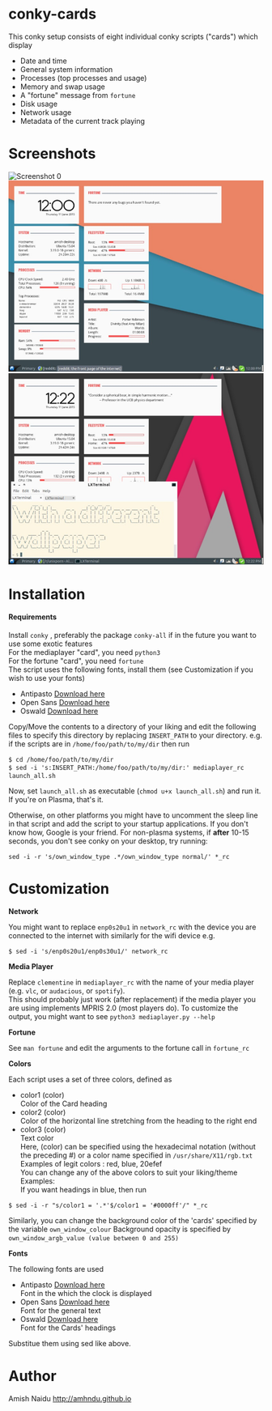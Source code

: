 conky-cards
===========

This conky setup consists of eight individual conky scripts ("cards") which display
* Date and time
* General system information
* Processes (top processes and usage)
* Memory and swap usage
* A "fortune" message from `fortune`
* Disk usage
* Network usage
* Metadata of the current track playing

Screenshots
===========

![Screenshot 0](https://i.imgur.com/9eBtSKl.png)
![Screenshot 1](screenshots/screenshot1.jpg)
![Screenshot 2](screenshots/screenshot2.jpg)

Installation
===========

#### Requirements

Install `conky` , preferably the package `conky-all` if in the future you want to use some exotic features  
For the mediaplayer "card", you need `python3`  
For the fortune "card", you need `fortune`  
The script uses the following fonts, install them
(see Customization if you wish to use your fonts)
* Antipasto [Download here](http://www.dafont.com/antipasto.font)
* Open Sans [Download here](http://www.fontsquirrel.com/fonts/open-sans)
* Oswald [Download here](http://www.fontsquirrel.com/fonts/oswald)

Copy/Move the contents to a directory of your liking and edit the following files to specify this directory by replacing `INSERT_PATH` to your directory. e.g. if the scripts are in `/home/foo/path/to/my/dir` then run
```
$ cd /home/foo/path/to/my/dir
$ sed -i 's:INSERT_PATH:/home/foo/path/to/my/dir:' mediaplayer_rc launch_all.sh
```

Now, set `launch_all.sh` as executable (`chmod u+x launch_all.sh`) and run it. If you're on Plasma, that's it.

Otherwise, on other platforms you might have to uncomment the sleep line in that script and add the script to your startup applications.
If you don't know how, Google is your friend.
For non-plasma systems, if **after** 10-15 seconds, you don't see conky on your desktop, try running:
```
sed -i -r 's/own_window_type .*/own_window_type normal/' *_rc
```


Customization
=================

**Network**

You might want to replace `enp0s20u1` in `network_rc` with the device you are connected to the internet with similarly for the wifi device e.g.
```
$ sed -i 's/enp0s20u1/enp0s30u1/' network_rc
```

**Media Player**

Replace `clementine` in `mediaplayer_rc` with the name of your media player (e.g. `vlc`, or `audacious`, or `spotify`).  
This should probably just work (after replacement) if the media player you are using implements MPRIS 2.0 (most players do).
To customize the output, you might want to see `python3 mediaplayer.py --help`

**Fortune**

See `man fortune` and edit the arguments to the fortune call in `fortune_rc`


**Colors**

Each script uses a set of three colors, defined as
* color1 (color)  
Color of the Card heading
* color2 (color)  
Color of the horizontal line stretching from the heading to the right end
* color3 (color)  
Text color  
Here, (color) can be specified using the hexadecimal notation (without the preceding #) or a color name specified in `/usr/share/X11/rgb.txt`  
Examples of legit colors : red, blue, 20efef  
You can change any of the above colors to suit your liking/theme
Examples:  
If you want headings in blue, then run  
```
$ sed -i -r "s/color1 = '.*'$/color1 = '#0000ff'/" *_rc

```

Similarly, you can change the background color of the 'cards' specified by the variable `own_window_colour`
Background opacity is specified by `own_window_argb_value (value between 0 and 255)`


**Fonts**

The following fonts are used
* Antipasto [Download here](http://www.dafont.com/antipasto.font)  
Font in the which the clock is displayed
* Open Sans [Download here](http://www.fontsquirrel.com/fonts/open-sans)  
Font for the general text
* Oswald [Download here](http://www.fontsquirrel.com/fonts/oswald)  
Font for the Cards' headings

Substitue them using sed like above.



Author
========
Amish Naidu  http://amhndu.github.io
